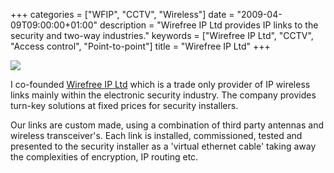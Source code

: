 +++
categories = ["WFIP", "CCTV", "Wireless"]
date = "2009-04-09T09:00:00+01:00"
description = "Wirefree IP Ltd provides IP links to the security and two-way industries."
keywords = ["Wirefree IP Ltd", "CCTV", "Access control", "Point-to-point"]
title = "Wirefree IP Ltd"
+++

![](/img/wirefree_logo.gif)

I co-founded [Wirefree IP Ltd](http://wirefreeip.com) which is a trade only provider of IP wireless links mainly
within the electronic security industry.
The company provides turn-key solutions at fixed prices for security installers.
<!--more-->

Our links are custom made, using a combination of third party antennas and wireless transceiver's. Each link is
installed, commissioned, tested and presented to the security installer as a 'virtual ethernet cable' taking away
the complexities of encryption, IP routing etc.


